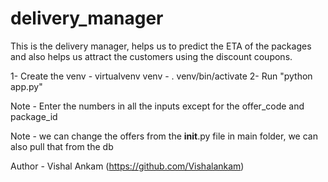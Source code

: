 # delivery_manager

This is the delivery manager, helps us to predict the ETA of the packages and also helps us attract the customers using the discount coupons.

1- Create the venv - virtualvenv venv - . venv/bin/activate
2- Run "python app.py"

Note - Enter the numbers in all the inputs except for the offer_code and package_id

Note - we can change the offers from the **init**.py file in main folder, we can also pull that from the db

Author - Vishal Ankam (https://github.com/Vishalankam)
